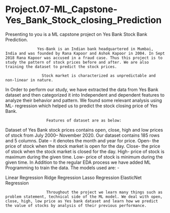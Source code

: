 # Project.07-ML_Capstone-Yes_Bank_Stock_closing_Prediction

Presenting to you is a ML capstone project on Yes Bank Stock Bank Prediction.

                  Yes-Bank is an Indian bank headquartered in Mumbai, India and was founded by Rana Kapoor and Ashok Kapoor in 2004. In Sept 2018 Rana Kapoor was accused in a fraud case. Thus this project is to study the pattern of stock prices before and after. We are also training the dataset to predict the stock prices.

                    Stock market is characterized as unpredictable and non-linear in nature.
In Order to perform our study, we have extracted the data from Yes Bank dataset and then categorized it into Independent and dependent features to analyze their behavior and pattern. We found some relevant analysis using ML- regression which helped us to predict the stock closing price of Yes Bank.

                      Features of dataset are as below:
Dataset of Yes Bank stock prices contains open, close, high and low prices of stock from July 2000– November 2020.
Our dataset contains 185 rows and 5 columns.
Date – it denotes the month and year for price.
Open- the price of stock when the stock market is open for the day.
Close- the price of stock when the stock market is closed for the day.
High- price of stock is maximum during the given time.
Low- price of stock is minimum during the given time.
                      In Addition to the regular EDA process we have added ML Programming to train the data. The models used are: -

Linear Regression
Ridge Regression
Lasso Regression
ElasticNet Regression

                      Throughout the project we learn many things such as problem statement, technical side of the ML model. We deal with open, close, high, low price as Yes bank dataset and learn how we predict the value of stocks by analysis of their previous performance.

